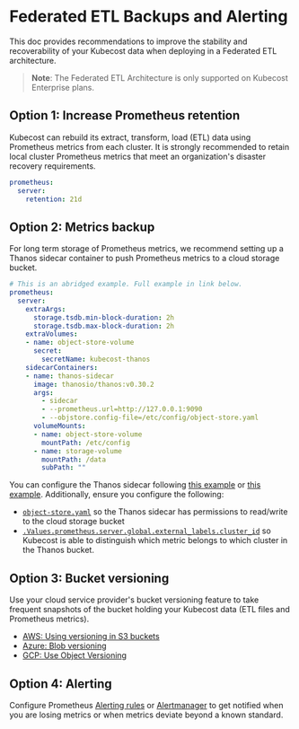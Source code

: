 # Federated ETL Backups and Alerting

This doc provides recommendations to improve the stability and recoverability of your Kubecost data when deploying in a Federated ETL architecture.

  > **Note**: The Federated ETL Architecture is only supported on Kubecost Enterprise plans.

## Option 1: Increase Prometheus retention

Kubecost can rebuild its extract, transform, load (ETL) data using Prometheus metrics from each cluster. It is strongly recommended to retain local cluster Prometheus metrics that meet an organization's disaster recovery requirements.

```yaml
prometheus:
  server:
    retention: 21d
```

## Option 2: Metrics backup

For long term storage of Prometheus metrics, we recommend setting up a Thanos sidecar container to push Prometheus metrics to a cloud storage bucket.

```yaml
# This is an abridged example. Full example in link below.
prometheus:
  server:
    extraArgs:
      storage.tsdb.min-block-duration: 2h
      storage.tsdb.max-block-duration: 2h
    extraVolumes:
    - name: object-store-volume
      secret:
        secretName: kubecost-thanos
    sidecarContainers:
    - name: thanos-sidecar
      image: thanosio/thanos:v0.30.2
      args:
        - sidecar
        - --prometheus.url=http://127.0.0.1:9090
        - --objstore.config-file=/etc/config/object-store.yaml
      volumeMounts:
      - name: object-store-volume
        mountPath: /etc/config
      - name: storage-volume
        mountPath: /data
        subPath: ""
```

You can configure the Thanos sidecar following [this example](https://github.com/kubecost/poc-common-configurations/blob/c604c59286f96e8ca4be3b52d6e5ef6c0142be22/etl-federation/etl-fed-and-thanos-metrics/values-prometheus-thanos-sidecar.yaml) or [this example](https://github.com/kubecost/cost-analyzer-helm-chart/blob/522c51b34121294c6f4c2f1423022938cdb14622/cost-analyzer/values-thanos.yaml#L14-L64). Additionally, ensure you configure the following:

* [`object-store.yaml`](./long-term-storage.md) so the Thanos sidecar has permissions to read/write to the cloud storage bucket
* [`.Values.prometheus.server.global.external_labels.cluster_id`](https://github.com/kubecost/cost-analyzer-helm-chart/blob/v1.101/cost-analyzer/values.yaml#L560-L561) so Kubecost is able to distinguish which metric belongs to which cluster in the Thanos bucket.

## Option 3: Bucket versioning

Use your cloud service provider's bucket versioning feature to take frequent snapshots of the bucket holding your Kubecost data (ETL files and Prometheus metrics).

* [AWS: Using versioning in S3 buckets](https://docs.aws.amazon.com/AmazonS3/latest/userguide/Versioning.html)
* [Azure: Blob versioning](https://learn.microsoft.com/en-us/azure/storage/blobs/versioning-overview)
* [GCP: Use Object Versioning](https://cloud.google.com/storage/docs/using-object-versioning)

## Option 4: Alerting

Configure Prometheus [Alerting rules](https://prometheus.io/docs/prometheus/latest/configuration/alerting_rules/) or [Alertmanager](https://prometheus.io/docs/alerting/latest/alertmanager/) to get notified when you are losing metrics or when metrics deviate beyond a known standard.
